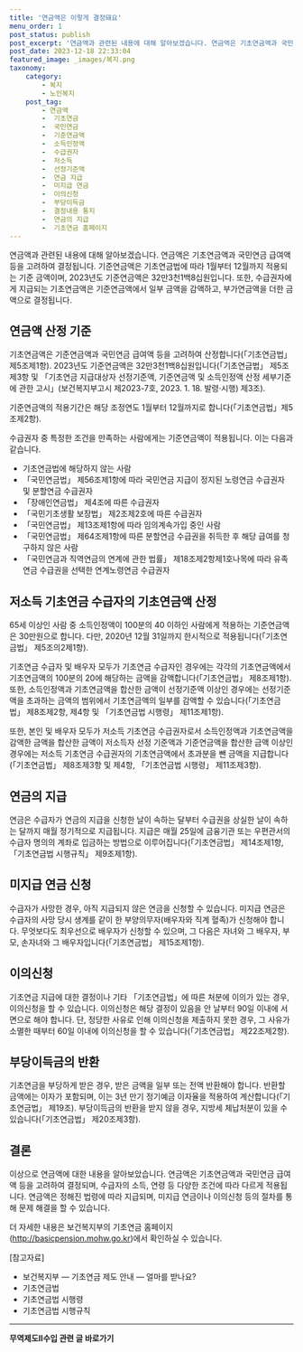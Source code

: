 ```yaml
---
title: '연금액은 이렇게 결정돼요'
menu_order: 1
post_status: publish
post_excerpt: '연금액과 관련된 내용에 대해 알아보겠습니다. 연금액은 기초연금액과 국민연금 급여액 등을 고려하여 결정됩니다. 기준연금액은 기초연금법에 따라 1월부터 12월까지 적용되는 기준 금액이며, 2023년도 기준연금액은 32만3천1백8십원입니다. 또한, 수급권자에게 지급되는 기초연금액은 기준연금액에서 일부 금액을 감액하고, 부가연금액을 더한 금액으로 결정됩니다.'
post_date: 2023-12-18 22:33:04
featured_image: _images/복지.png
taxonomy:
    category:
        - 복지
        - 노인복지
    post_tag:
        - 연금액
        -  기초연금
        -  국민연금
        -  기준연금액
        -  소득인정액
        -  수급권자
        -  저소득
        -  선정기준액
        -  연금 지급
        -  미지급 연금
        -  이의신청
        -  부당이득금
        -  결정내용 통지
        -  연금의 지급
        -  기초연금 홈페이지
---
```



연금액과 관련된 내용에 대해 알아보겠습니다. 연금액은 기초연금액과 국민연금 급여액 등을 고려하여 결정됩니다. 기준연금액은 기초연금법에 따라 1월부터 12월까지 적용되는 기준 금액이며, 2023년도 기준연금액은 32만3천1백8십원입니다. 또한, 수급권자에게 지급되는 기초연금액은 기준연금액에서 일부 금액을 감액하고, 부가연금액을 더한 금액으로 결정됩니다.

## 연금액 산정 기준

기초연금액은 기준연금액과 국민연금 급여액 등을 고려하여 산정합니다(「기초연금법」 제5조제1항). 2023년도 기준연금액은 32만3천1백8십원입니다(「기초연금법」 제5조제3항 및 「기초연금 지급대상자 선정기준액, 기준연금액 및 소득인정액 산정 세부기준에 관한 고시」(보건복지부고시 제2023-7호, 2023. 1. 18. 발령·시행) 제3조).

기준연금액의 적용기간은 해당 조정연도 1월부터 12월까지로 합니다(「기초연금법」제5조제2항).

수급권자 중 특정한 조건을 만족하는 사람에게는 기준연금액이 적용됩니다. 이는 다음과 같습니다.
- 기초연금법에 해당하지 않는 사람
- 「국민연금법」 제56조제1항에 따라 국민연금 지급이 정지된 노령연금 수급권자 및 분할연금 수급권자
- 「장애인연금법」 제4조에 따른 수급권자
- 「국민기초생활 보장법」 제2조제2호에 따른 수급권자
- 「국민연금법」 제13조제1항에 따라 임의계속가입 중인 사람
- 「국민연금법」 제64조제1항에 따른 분할연금 수급권을 취득한 후 해당 급여를 청구하지 않은 사람
- 「국민연금과 직역연금의 연계에 관한 법률」 제18조제2항제1호나목에 따라 유족연금 수급권을 선택한 연계노령연금 수급권자

## 저소득 기초연금 수급자의 기초연금액 산정

65세 이상인 사람 중 소득인정액이 100분의 40 이하인 사람에게 적용하는 기준연금액은 30만원으로 합니다. 다만, 2020년 12월 31일까지 한시적으로 적용됩니다(「기초연금법」 제5조의2제1항).

기초연금 수급자 및 배우자 모두가 기초연금 수급자인 경우에는 각각의 기초연금액에서 기초연금액의 100분의 20에 해당하는 금액을 감액합니다(「기초연금법」 제8조제1항). 또한, 소득인정액과 기초연금액을 합산한 금액이 선정기준액 이상인 경우에는 선정기준액을 초과하는 금액의 범위에서 기초연금액의 일부를 감액할 수 있습니다(「기초연금법」 제8조제2항, 제4항 및 「기초연금법 시행령」 제11조제1항).

또한, 본인 및 배우자 모두가 저소득 기초연금 수급권자로서 소득인정액과 기초연금액을 감액한 금액을 합산한 금액이 저소득자 선정 기준액과 기준연금액을 합산한 금액 이상인 경우에는 저소득 기초연금 수급권자의 기초연금액에서 초과분을 뺀 금액을 지급합니다(「기초연금법」 제8조제3항 및 제4항, 「기초연금법 시행령」 제11조제3항).

## 연금의 지급

연금은 수급자가 연금의 지급을 신청한 날이 속하는 달부터 수급권을 상실한 날이 속하는 달까지 매월 정기적으로 지급됩니다. 지급은 매월 25일에 금융기관 또는 우편관서의 수급자 명의의 계좌로 입금하는 방법으로 이루어집니다(「기초연금법」 제14조제1항, 「기초연금법 시행규칙」 제9조제1항).

## 미지급 연금 신청

수급자가 사망한 경우, 아직 지급되지 않은 연금을 신청할 수 있습니다. 미지급 연금은 수급자의 사망 당시 생계를 같이 한 부양의무자(배우자와 직계 혈족)가 신청해야 합니다. 무엇보다도 최우선으로 배우자가 신청할 수 있으며, 그 다음은 자녀와 그 배우자, 부모, 손자녀와 그 배우자입니다(「기초연금법」 제15조제1항).

## 이의신청

기초연금 지급에 대한 결정이나 기타 「기초연금법」에 따른 처분에 이의가 있는 경우, 이의신청을 할 수 있습니다. 이의신청은 해당 결정이 있음을 안 날부터 90일 이내에 서면으로 해야 합니다. 단, 정당한 사유로 인해 이의신청을 제출하지 못한 경우, 그 사유가 소멸한 때부터 60일 이내에 이의신청을 할 수 있습니다(「기초연금법」 제22조제2항).

## 부당이득금의 반환

기초연금을 부당하게 받은 경우, 받은 금액을 일부 또는 전액 반환해야 합니다. 반환할 금액에는 이자가 포함되며, 이는 3년 만기 정기예금 이자율을 적용하여 계산합니다(「기초연금법」 제19조). 부당이득금의 반환을 받지 않을 경우, 지방세 체납처분이 있을 수 있습니다(「기초연금법」 제20조제3항).

## 결론

이상으로 연금액에 대한 내용을 알아보았습니다. 연금액은 기초연금액과 국민연금 급여액 등을 고려하여 결정되며, 수급자의 소득, 연령 등 다양한 조건에 따라 다르게 적용됩니다. 연금액은 정해진 법령에 따라 지급되며, 미지급 연금이나 이의신청 등의 절차를 통해 문제 해결을 할 수 있습니다.

더 자세한 내용은 보건복지부의 기초연금 홈페이지(http://basicpension.mohw.go.kr)에서 확인하실 수 있습니다.

[참고자료]
- 보건복지부 ­­― 기초연금 제도 안내 ― 얼마를 받나요?
- 기초연금법
- 기초연금법 시행령
- 기초연금법 시행규칙
<!-- wp:separator -->
<hr class="wp-block-separator has-alpha-channel-opacity"/>
<!-- /wp:separator -->

<!-- wp:group {"backgroundColor":"base","layout":{"type":"constrained"}} -->
<div class="wp-block-group has-base-background-color has-background"><!-- wp:paragraph {"align":"center","fontSize":"medium"} -->
<p class="has-text-align-center has-large-font-size"><strong>무역제도Ⅱ수입 관련 글 바로가기</strong></p>
<!-- /wp:paragraph -->


<!-- wp:latest-posts
{"categories":[{"id":14432,"count":19,"description":"","link":"https://uknowlaw.com/category/%eb%ac%b4%ec%97%ad%ec%a0%9c%eb%8f%84%e2%85%b1%ec%88%98%ec%9e%85/","name":"무역제도Ⅱ수입","slug":"무역제도Ⅱ수입","taxonomy":"category","parent":0,"meta":[],"_links":{"self":[{"href":"https://uknowlaw.com/wp-json/wp/v2/categories/14432"}],"collection":[{"href":"https://uknowlaw.com/wp-json/wp/v2/categories"}],"about":[{"href":"https://uknowlaw.com/wp-json/wp/v2/taxonomies/category"}],"wp:post_type":[{"href":"https://uknowlaw.com/wp-json/wp/v2/posts?categories=14432"}],"curies":[{"name":"wp","href":"https://api.w.org/{rel}","templated":true}]}}],"postsToShow":100,"excerptLength":28,"postLayout":"grid","columns":2,"featuredImageAlign":"left","featuredImageSizeSlug":"large","fontSize":"small"} /--></div>
<!-- /wp:group -->